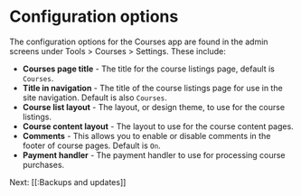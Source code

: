 # Configuration options

The configuration options for the Courses app are found in the admin screens
under Tools > Courses > Settings. These include:

* **Courses page title** - The title for the course listings page, default is `Courses`.
* **Title in navigation** - The title of the course listings page for use in the site navigation. Default is also `Courses`.
* **Course list layout** - The layout, or design theme, to use for the course listings.
* **Course content layout** - The layout to use for the course content pages.
* **Comments** - This allows you to enable or disable comments in the footer of course pages. Default is `On`.
* **Payment handler** - The payment handler to use for processing course purchases.

Next: [[:Backups and updates]]